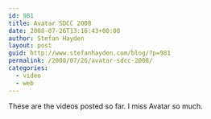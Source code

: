 ```yaml
---
id: 981
title: Avatar SDCC 2008
date: 2008-07-26T13:16:43+00:00
author: Stefan Hayden
layout: post
guid: http://www.stefanhayden.com/blog/?p=981
permalink: /2008/07/26/avatar-sdcc-2008/
categories:
  - video
  - web
---
```

These are the videos posted so far. I miss Avatar so much.

<object width="425" height="344"><param name="movie" value="http://www.youtube.com/v/sLI1AvPjUeQ&hl=en&fs=1"></param><param name="wmode" value="transparent"></param><param name="allowFullScreen" value="true"></param><embed src="http://www.youtube.com/v/sLI1AvPjUeQ&hl=en&fs=1" type="application/x-shockwave-flash" allowfullscreen="true" wmode="transparent" width="425" height="344"></embed></object>

<object width="425" height="344"><param name="movie" value="http://www.youtube.com/v/LXJ2IVLGcbo&hl=en&fs=1"></param><param name="allowFullScreen" value="true"></param><embed src="http://www.youtube.com/v/LXJ2IVLGcbo&hl=en&fs=1" type="application/x-shockwave-flash" allowfullscreen="true" width="425" height="344"></embed></object>